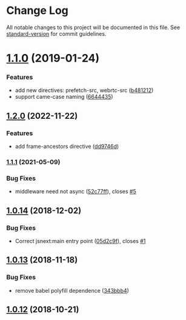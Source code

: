 # Change Log

All notable changes to this project will be documented in this file. See [standard-version](https://github.com/conventional-changelog/standard-version) for commit guidelines.

<a name="1.1.0"></a>
# [1.1.0](https://github.com/Val-istar-Guo/koa-csp/compare/v1.0.14...v1.1.0) (2019-01-24)


### Features

* add new directives: prefetch-src, webrtc-src ([b481212](https://github.com/Val-istar-Guo/koa-csp/commit/b481212))
* support came-case naming ([6644435](https://github.com/Val-istar-Guo/koa-csp/commit/6644435))



<a name="1.0.14"></a>
## [1.2.0](https://www.github.com/Val-istar-Guo/koa-csp/compare/v1.1.1...v1.2.0) (2022-11-22)


### Features

* add frame-ancestors directive ([dd9746d](https://www.github.com/Val-istar-Guo/koa-csp/commit/dd9746d4ee6007954ca82162cabc6f66466a6014))

### [1.1.1](https://www.github.com/Val-istar-Guo/koa-csp/compare/v1.1.0...v1.1.1) (2021-05-09)


### Bug Fixes

* middleware need not async ([52c77ff](https://www.github.com/Val-istar-Guo/koa-csp/commit/52c77ff029740526669203b39b2da68466efbaba)), closes [#5](https://www.github.com/Val-istar-Guo/koa-csp/issues/5)

## [1.0.14](https://github.com/Val-istar-Guo/koa-csp/compare/v1.0.13...v1.0.14) (2018-12-02)


### Bug Fixes

* Correct jsnext:main entry point ([05d2c9f](https://github.com/Val-istar-Guo/koa-csp/commit/05d2c9f)), closes [#1](https://github.com/Val-istar-Guo/koa-csp/issues/1)



<a name="1.0.13"></a>
## [1.0.13](https://github.com/Val-istar-Guo/koa-csp/compare/v1.0.12...v1.0.13) (2018-11-18)


### Bug Fixes

* remove babel polyfill dependence ([343bbb4](https://github.com/Val-istar-Guo/koa-csp/commit/343bbb4))



<a name="1.0.12"></a>
## [1.0.12](https://github.com/Val-istar-Guo/koa-csp/compare/v1.0.11...v1.0.12) (2018-10-21)

